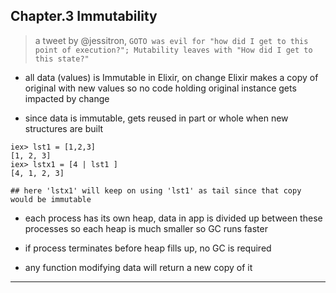 
## Chapter.3 Immutability

> a tweet by @jessitron, `GOTO was evil for "how did I get to this point of execution?"; Mutability leaves with "How did I get to this state?"`

* all data (values) is Immutable in Elixir, on change Elixir makes a copy of original with new values so no code holding original instance gets impacted by change

* since data is immutable, gets reused in part or whole when new structures are built

```
iex> lst1 = [1,2,3]
[1, 2, 3]
iex> lstx1 = [4 | lst1 ]
[4, 1, 2, 3]

## here 'lstx1' will keep on using 'lst1' as tail since that copy would be immutable
```

* each process has its own heap, data in app is divided up between these processes so each heap is much smaller so GC runs faster

* if process terminates before heap fills up, no GC is required

* any function modifying data will return a new copy of it

---
